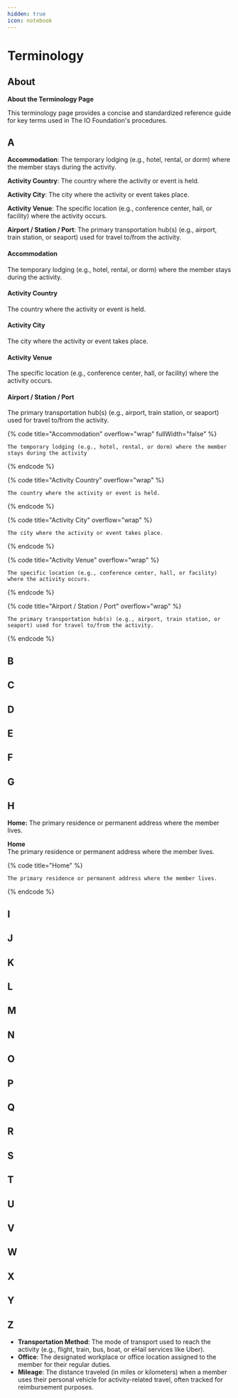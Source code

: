```yaml
---
hidden: true
icon: notebook
---
```


# Terminology

## About

**About the Terminology Page**

This terminology page provides a concise and standardized reference guide for key terms used in The IO Foundation's procedures.



## A

**Accommodation**: The temporary lodging (e.g., hotel, rental, or dorm) where the member stays during the activity.

**Activity Country**: The country where the activity or event is held.

**Activity City**: The city where the activity or event takes place.

**Activity Venue**: The specific location (e.g., conference center, hall, or facility) where the activity occurs.

**Airport / Station / Port**: The primary transportation hub(s) (e.g., airport, train station, or seaport) used for travel to/from the activity.



#### **Accommodation**

The temporary lodging (e.g., hotel, rental, or dorm) where the member stays during the activity.

#### **Activity Country**

The country where the activity or event is held.

#### **Activity City**

The city where the activity or event takes place.

#### **Activity Venue**

The specific location (e.g., conference center, hall, or facility) where the activity occurs.

#### **Airport / Station / Port**

The primary transportation hub(s) (e.g., airport, train station, or seaport) used for travel to/from the activity.



{% code title="Accommodation" overflow="wrap" fullWidth="false" %}
```
The temporary lodging (e.g., hotel, rental, or dorm) where the member stays during the activity
```
{% endcode %}

{% code title="Activity Country" overflow="wrap" %}
```
The country where the activity or event is held.
```
{% endcode %}

{% code title="Activity City" overflow="wrap" %}
```
The city where the activity or event takes place.
```
{% endcode %}

{% code title="Activity Venue" overflow="wrap" %}
```
The specific location (e.g., conference center, hall, or facility) where the activity occurs.
```
{% endcode %}

{% code title="Airport / Station / Port" overflow="wrap" %}
```
The primary transportation hub(s) (e.g., airport, train station, or seaport) used for travel to/from the activity.
```
{% endcode %}





## B

## C

## D

## E

## F

## G

## H

**Home:** The primary residence or permanent address where the member lives.

**Home**\
The primary residence or permanent address where the member lives.

{% code title="Home" %}
```
The primary residence or permanent address where the member lives.
```
{% endcode %}



## I

## J

## K

## L

## M

## N

## O

## P

## Q

## R

## S

## T

## U

## V

## W

## X

## Y

## Z





* **Transportation Method**: The mode of transport used to reach the activity (e.g., flight, train, bus, boat, or eHail services like Uber).
* **Office**: The designated workplace or office location assigned to the member for their regular duties.
* **Mileage**: The distance traveled (in miles or kilometers) when a member uses their personal vehicle for activity-related travel, often tracked for reimbursement purposes.
